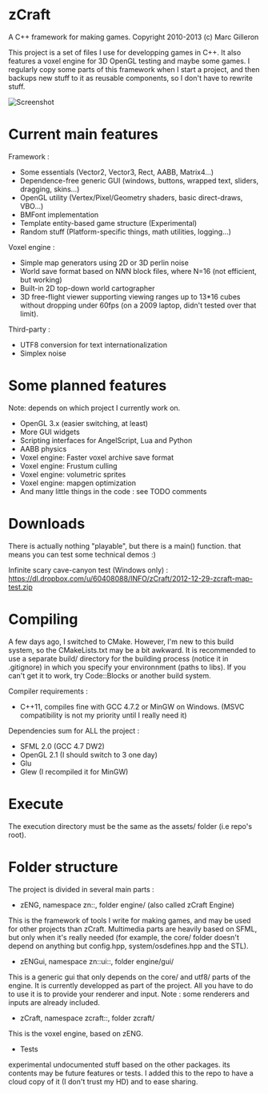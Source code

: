 ﻿zCraft
======

A C++ framework for making games.
Copyright 2010-2013 (c) Marc Gilleron

This project is a set of files I use for developping games in C++.
It also features a voxel engine for 3D OpenGL testing and maybe some games.
I regularly copy some parts of this framework when I start a project, and then
backups new stuff to it as reusable components, so I don't have to rewrite stuff.

![Screenshot](http://zylannprods.fr/games/zcraft/screenshots/2013-02-19-crafted-zcraft.png)

Current main features
=====================

Framework :

- Some essentials (Vector2, Vector3, Rect, AABB, Matrix4...)
- Dependence-free generic GUI (windows, buttons, wrapped text, sliders, dragging, skins...)
- OpenGL utility (Vertex/Pixel/Geometry shaders, basic direct-draws, VBO...)
- BMFont implementation
- Template entity-based game structure (Experimental)
- Random stuff (Platform-specific things, math utilities, logging...)

Voxel engine :

- Simple map generators using 2D or 3D perlin noise
- World save format based on N*N*N block files, where N=16 (not efficient, but working)
- Built-in 2D top-down world cartographer
- 3D free-flight viewer supporting viewing ranges up to 13*16 cubes without
	dropping under 60fps (on a 2009 laptop, didn't tested over that limit).

Third-party :

- UTF8 conversion for text internationalization
- Simplex noise

Some planned features
================

Note: depends on which project I currently work on.

- OpenGL 3.x (easier switching, at least)
- More GUI widgets
- Scripting interfaces for AngelScript, Lua and Python
- AABB physics
- Voxel engine: Faster voxel archive save format
- Voxel engine: Frustum culling
- Voxel engine: volumetric sprites
- Voxel engine: mapgen optimization
- And many little things in the code : see TODO comments

Downloads
=========

There is actually nothing "playable", but there is a main() function.
that means you can test some technical demos :)

Infinite scary cave-canyon test (Windows only) :
https://dl.dropbox.com/u/60408088/INFO/zCraft/2012-12-29-zcraft-map-test.zip

Compiling
=========

A few days ago, I switched to CMake. However, I'm new to this build system,
so the CMakeLists.txt may be a bit awkward.
It is recommended to use a separate build/ directory for the building process
(notice it in .gitignore) in which you specify your environnment (paths to libs).
If you can't get it to work, try Code::Blocks or another build system.

Compiler requirements :
- C++11, compiles fine with GCC 4.7.2 or MinGW on Windows.
(MSVC compatibility is not my priority until I really need it)

Dependencies sum for ALL the project :
- SFML 2.0 (GCC 4.7 DW2)
- OpenGL 2.1 (I should switch to 3 one day)
- Glu
- Glew (I recompiled it for MinGW)

Execute
========

The execution directory must be the same as the assets/ folder (i.e repo's root).

Folder structure
================

The project is divided in several main parts :

- zENG, namespace zn::, folder engine/ (also called zCraft Engine)

This is the framework of tools I write for making games,
and may be used for other projects than zCraft.
Multimedia parts are heavily based on SFML, but only when it's really needed
(for example, the core/ folder doesn't depend on anything but config.hpp,
system/osdefines.hpp and the STL).

- zENGui, namespace zn::ui::, folder engine/gui/

This is a generic gui that only depends on the core/ and utf8/ parts of the engine.
It is currently developped as part of the project.
All you have to do to use it is to provide your renderer and input.
Note : some renderers and inputs are already included.

- zCraft, namespace zcraft::, folder zcraft/

This is the voxel engine, based on zENG.

- Tests

experimental undocumented stuff based on the other packages.
its contents may be future features or tests. I added this to the repo to have a
cloud copy of it (I don't trust my HD) and to ease sharing.

